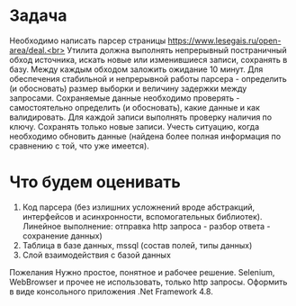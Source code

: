 # Задача
Необходимо написать парсер страницы https://www.lesegais.ru/open-area/deal.<br>
Утилита должна выполнять непрерывный постраничный обход источника, искать новые или изменившиеся записи, сохранять в базу. 
Между каждым обходом заложить ожидание 10 минут.
Для обеспечения стабильной и непрерывной работы парсера - определить (и обосновать) размер выборки и величину задержки между запросами.
Сохраняемые данные необходимо проверять - самостоятельно определить (и обосновать), какие данные и как валидировать.
Для каждой записи выполнять проверку наличия по ключу. Сохранять только новые записи. Учесть ситуацию, когда необходимо обновить данные (найдена более полная информация по сравнению с той, что уже имеется).

# Что будем оценивать
1. Код парсера (без излишних усложнений вроде абстракций, интерфейсов и асинхронности, вспомогательных библиотек). Линейное выполнение: отправка http запроса - разбор ответа - сохранение данных)
2. Таблица в базе данных, mssql (состав полей, типы данных)
3. Слой взаимодействия с базой данных


Пожелания
Нужно простое, понятное и рабочее решение. Selenium, WebBrowser и прочее не использовать, только http запросы.
Оформить в виде консольного приложения .Net Framework 4.8. 
